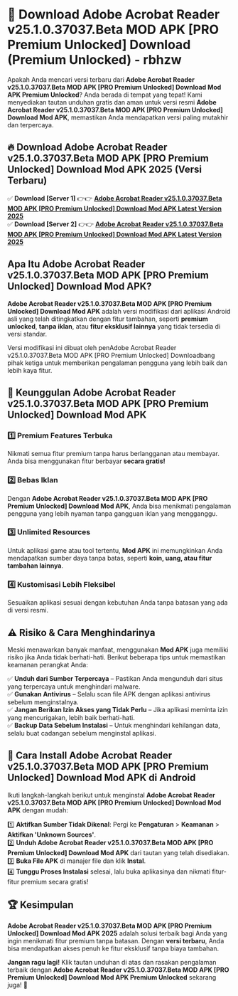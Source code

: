 # 🎯 Download Adobe Acrobat Reader v25.1.0.37037.Beta MOD APK [PRO Premium Unlocked] Download (Premium Unlocked) -  rbhzw

Apakah Anda mencari versi terbaru dari **Adobe Acrobat Reader v25.1.0.37037.Beta MOD APK [PRO Premium Unlocked] Download Mod APK Premium Unlocked**? Anda berada di tempat yang tepat! Kami menyediakan tautan unduhan gratis dan aman untuk versi resmi **Adobe Acrobat Reader v25.1.0.37037.Beta MOD APK [PRO Premium Unlocked] Download Mod APK**, memastikan Anda mendapatkan versi paling mutakhir dan terpercaya.

## 🔥 Download Adobe Acrobat Reader v25.1.0.37037.Beta MOD APK [PRO Premium Unlocked] Download Mod APK 2025 (Versi Terbaru)

✅ **Download [Server 1]** 👉👉 [**Adobe Acrobat Reader v25.1.0.37037.Beta MOD APK [PRO Premium Unlocked] Download Mod APK Latest Version 2025**](https://momento.my/?title=Adobe_Acrobat_Reader_v25.1.0.37037.Beta_MOD_APK_[PRO_Premium_Unlocked]_Download)  
✅ **Download [Server 2]** 👉👉 [**Adobe Acrobat Reader v25.1.0.37037.Beta MOD APK [PRO Premium Unlocked] Download Mod APK Latest Version 2025**](https://momento.my/?title=Adobe_Acrobat_Reader_v25.1.0.37037.Beta_MOD_APK_[PRO_Premium_Unlocked]_Download)  

## Apa Itu Adobe Acrobat Reader v25.1.0.37037.Beta MOD APK [PRO Premium Unlocked] Download Mod APK?

**Adobe Acrobat Reader v25.1.0.37037.Beta MOD APK [PRO Premium Unlocked] Download Mod APK** adalah versi modifikasi dari aplikasi Android asli yang telah ditingkatkan dengan fitur tambahan, seperti **premium unlocked**, **tanpa iklan**, atau **fitur eksklusif lainnya** yang tidak tersedia di versi standar.

Versi modifikasi ini dibuat oleh penAdobe Acrobat Reader v25.1.0.37037.Beta MOD APK [PRO Premium Unlocked] Downloadbang pihak ketiga untuk memberikan pengalaman pengguna yang lebih baik dan lebih kaya fitur.

## 🎯 Keunggulan Adobe Acrobat Reader v25.1.0.37037.Beta MOD APK [PRO Premium Unlocked] Download Mod APK

### 1️⃣ Premium Features Terbuka
Nikmati semua fitur premium tanpa harus berlangganan atau membayar. Anda bisa menggunakan fitur berbayar **secara gratis!**

### 2️⃣ Bebas Iklan
Dengan **Adobe Acrobat Reader v25.1.0.37037.Beta MOD APK [PRO Premium Unlocked] Download Mod APK**, Anda bisa menikmati pengalaman pengguna yang lebih nyaman tanpa gangguan iklan yang mengganggu.

### 3️⃣ Unlimited Resources
Untuk aplikasi game atau tool tertentu, **Mod APK** ini memungkinkan Anda mendapatkan sumber daya tanpa batas, seperti **koin, uang, atau fitur tambahan lainnya**.

### 4️⃣ Kustomisasi Lebih Fleksibel
Sesuaikan aplikasi sesuai dengan kebutuhan Anda tanpa batasan yang ada di versi resmi.

## ⚠️ Risiko & Cara Menghindarinya

Meski menawarkan banyak manfaat, menggunakan **Mod APK** juga memiliki risiko jika Anda tidak berhati-hati. Berikut beberapa tips untuk memastikan keamanan perangkat Anda:

✅ **Unduh dari Sumber Terpercaya** – Pastikan Anda mengunduh dari situs yang terpercaya untuk menghindari malware.  
✅ **Gunakan Antivirus** – Selalu scan file APK dengan aplikasi antivirus sebelum menginstalnya.  
✅ **Jangan Berikan Izin Akses yang Tidak Perlu** – Jika aplikasi meminta izin yang mencurigakan, lebih baik berhati-hati.  
✅ **Backup Data Sebelum Instalasi** – Untuk menghindari kehilangan data, selalu buat cadangan sebelum menginstal aplikasi.

## 📌 Cara Install Adobe Acrobat Reader v25.1.0.37037.Beta MOD APK [PRO Premium Unlocked] Download Mod APK di Android

Ikuti langkah-langkah berikut untuk menginstal **Adobe Acrobat Reader v25.1.0.37037.Beta MOD APK [PRO Premium Unlocked] Download Mod APK** dengan mudah:

1️⃣ **Aktifkan Sumber Tidak Dikenal**: Pergi ke **Pengaturan** > **Keamanan** > **Aktifkan 'Unknown Sources'**.  
2️⃣ **Unduh Adobe Acrobat Reader v25.1.0.37037.Beta MOD APK [PRO Premium Unlocked] Download Mod APK** dari tautan yang telah disediakan.  
3️⃣ **Buka File APK** di manajer file dan klik **Instal**.  
4️⃣ **Tunggu Proses Instalasi** selesai, lalu buka aplikasinya dan nikmati fitur-fitur premium secara gratis!

## 🏆 Kesimpulan

**Adobe Acrobat Reader v25.1.0.37037.Beta MOD APK [PRO Premium Unlocked] Download Mod APK 2025** adalah solusi terbaik bagi Anda yang ingin menikmati fitur premium tanpa batasan. Dengan **versi terbaru**, Anda bisa mendapatkan akses penuh ke fitur eksklusif tanpa biaya tambahan.

**Jangan ragu lagi!** Klik tautan unduhan di atas dan rasakan pengalaman terbaik dengan **Adobe Acrobat Reader v25.1.0.37037.Beta MOD APK [PRO Premium Unlocked] Download Mod APK Premium Unlocked** sekarang juga! 🚀
